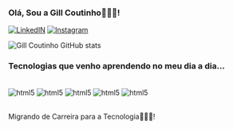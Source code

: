 ### Olá, Sou a Gill Coutinho👩🏾‍💻!

[![LinkedIN](https://img.shields.io/badge/LinkedIn-0077B5?style=for-the-badge&logo=linkedin&logoColor=white)](https://www.linkedin.com/in/gill%C3%A1inecoutinho)
[![Instagram](https://img.shields.io/badge/Instagram-E4405F?style=for-the-badge&logo=instagram&logoColor=white)](https://www.instagram.com/gill_coutinho/?utm_source=qr&igshid=NGExMmI2YTkyZg%3D%3D)

![Gill Coutinho GitHub stats](https://github-readme-stats.vercel.app/api?username=gillcoutinho&show_icons=true&theme=tokyonight)

### Tecnologias que venho aprendendo no meu dia a dia...

<div style=display: inline_block><br/>
   <img align="center" alt="html5" src="https://img.shields.io/badge/HTML5-E34F26?style=for-the-badge&logo=html5&logoColor=white">
    <img align="center" alt="html5" src="https://img.shields.io/badge/CSS3-1572B6?style=for-the-badge&logo=css3&logoColor=white">
    <img align="center" alt="html5" src="https://img.shields.io/badge/JavaScript-323330?style=for-the-badge&logo=javascript&logoColor=F7DF1E">
    <img align="center" alt="html5" src="https://img.shields.io/badge/Python-3776AB?style=for-the-badge&logo=python&logoColor=white">
    <img align="center" alt="html5" src="https://img.shields.io/badge/Sass-CC6699?style=for-the-badge&logo=sass&logoColor=white">
</div><br/>

Migrando de Carreira para a Tecnologia👩🏾‍💻!
